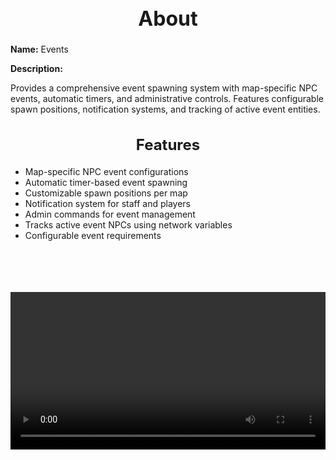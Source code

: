 <h1 style="text-align:center; font-size:2rem; font-weight:bold;">About</h1>

**Name:**
Events

**Description:**

Provides a comprehensive event spawning system with map-specific NPC events, automatic timers, and administrative controls. Features configurable spawn positions, notification systems, and tracking of active event entities.

<h2 style="text-align:center; font-size:1.5rem; font-weight:bold;">Features</h2>

- Map-specific NPC event configurations
- Automatic timer-based event spawning
- Customizable spawn positions per map
- Notification system for staff and players
- Admin commands for event management
- Tracks active event NPCs using network variables
- Configurable event requirements

<br><br>

<p align="center">
  <video width="900" style="max-width:100%; margin-bottom: 40px; margin-top: 20px;" controls>
    <source src="https://github.com/bleonheart/bleonheart.github.io/raw/refs/heads/main/docs/assets/AutomaticEvents.mp4" type="video/mp4">
    Your browser does not support the video tag.
  </video>
</p>

<br><br>


